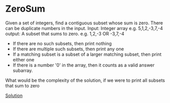 # ZeroSum
Given a set of integers, find a contiguous subset whose sum is zero. There can be duplicate
numbers in the input.
Input: Integer array e.g. 5,1,2,-3,7,-4
output: A subset that sums to zero.
e.g. 1,2,-3 OR -3,7,-4
* If there are no such subsets, then print nothing
* If there are multiple such subsets, then print any one
* If a matching subset is a subset of a larger matching subset, then print either one
* If there is a number '0' in the array, then it counts as a valid answer subarray.

What would be the complexity of the solution, if we were to print all subsets that sum to zero

[Solution](./src/ZeroSum.java)